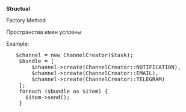 
**Structual**

Factory Method 

Пространства имен условны

Example:

<pre>
   $channel = new ChannelCreator($task);
    $bundle = [
        $channel->create(ChannelCreator::NOTIFICATION),
        $channel->create(ChannelCreator::EMAIL),
        $channel->create(ChannelCreator::TELEGRAM)
    ];
    foreach ($bundle as $item) {
      $item->send();
    }
</pre>